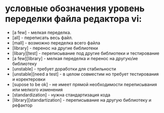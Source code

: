 # условные обозначения уровень переделки файла редактора vi:

- [a few]                    - мелкая переделка.
- [all]                      - переписать весь файл.
- [mall]                     - возможно переделка всего файла
- [library]                  - перенос на другие библиотеки
- [libary][test]             - переписывание под другие библиотеки и тестирование 
- [a few][library]           - мелкая переделка и перенос на другую/ие библиотеку
- [unstable]                 - требует доработки для стабильности
- [unstable][need a test]    - в целом совместим но требует тестирования и коректеровки
- [supose to be ok]          - не имеет прямой необходимости переписывания или мелкого изменения
- [standardization]          - нужна стандартизация кода
- [library][standartization] - переписывание на другую библиотеку и рефактор 